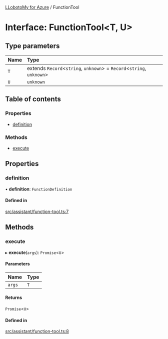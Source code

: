 [LLobotoMy for Azure](../README.md) / FunctionTool

# Interface: FunctionTool<T, U\>

## Type parameters

| Name | Type |
| :------ | :------ |
| `T` | extends `Record`<`string`, `unknown`\> = `Record`<`string`, `unknown`\> |
| `U` | `unknown` |

## Table of contents

### Properties

- [definition](FunctionTool.md#definition)

### Methods

- [execute](FunctionTool.md#execute)

## Properties

### definition

• **definition**: `FunctionDefinition`

#### Defined in

[src/assistant/function-tool.ts:7](https://github.com/paztek/llobotomy-azure/blob/a12ace7/src/assistant/function-tool.ts#L7)

## Methods

### execute

▸ **execute**(`args`): `Promise`<`U`\>

#### Parameters

| Name | Type |
| :------ | :------ |
| `args` | `T` |

#### Returns

`Promise`<`U`\>

#### Defined in

[src/assistant/function-tool.ts:8](https://github.com/paztek/llobotomy-azure/blob/a12ace7/src/assistant/function-tool.ts#L8)
